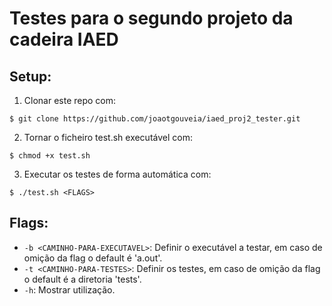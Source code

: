 # Testes para o segundo projeto da cadeira IAED
## Setup:
1. Clonar este repo com:
```
$ git clone https://github.com/joaotgouveia/iaed_proj2_tester.git
```
2. Tornar o ficheiro test.sh executável com:
```
$ chmod +x test.sh
```
3. Executar os testes de forma automática com:
```
$ ./test.sh <FLAGS>
```
## Flags:
* `-b <CAMINHO-PARA-EXECUTAVEL>`: Definir o executável a testar, em caso de omição da flag o default é 'a.out'.
* `-t <CAMINHO-PARA-TESTES>`: Definir os testes, em caso de omição da flag o default é a diretoria 'tests'.
* `-h`: Mostrar utilização.
